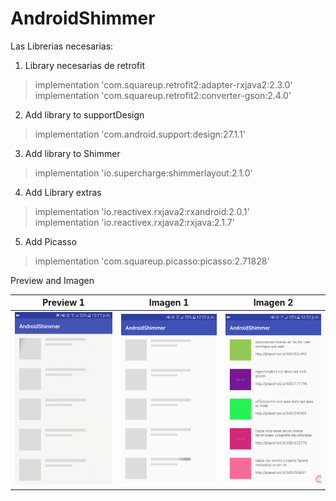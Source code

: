 # AndroidShimmer
Las Librerias necesarias:  
1. Library necesarias de retrofit  
> implementation 'com.squareup.retrofit2:adapter-rxjava2:2.3.0'  
> implementation 'com.squareup.retrofit2:converter-gson:2.4.0'  

2. Add library to supportDesign  
> implementation 'com.android.support:design:27.1.1'  

3. Add library to Shimmer
>  implementation 'io.supercharge:shimmerlayout:2.1.0'

4. Add Library extras
> implementation 'io.reactivex.rxjava2:rxandroid:2.0.1'  
> implementation 'io.reactivex.rxjava2:rxjava:2.1.7'  

5. Add Picasso
> implementation 'com.squareup.picasso:picasso:2.71828'  


Preview and Imagen 

Preview 1             	 | Imagen 1             	   |  Imagen 2	        				|
:-----------------------:|:-----------------------:|:-------------------------: |
<img src="https://raw.githubusercontent.com/puitiza/AndroidShimmer/master/preview/gif/1.gif"  />|  ![alt text][logo1] 		   |![alt text][logo2] 	    		|


[logo1]: https://raw.githubusercontent.com/puitiza/AndroidShimmer/master/preview/imagen/1.png
[logo2]: https://raw.githubusercontent.com/puitiza/AndroidShimmer/master/preview/imagen/2.png
